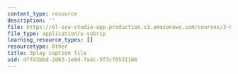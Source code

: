 ```yaml
---
content_type: resource
description: ''
file: https://ol-ocw-studio-app-production.s3.amazonaws.com/courses/3-021j-introduction-to-modeling-and-simulation-spring-2012/dffd3bbd2d631e9d7a4c5f3cf6531166_xIOQ0O90DjI.srt
file_type: application/x-subrip
learning_resource_types: []
resourcetype: Other
title: 3play caption file
uid: dffd3bbd-2d63-1e9d-7a4c-5f3cf6531166
---
```

